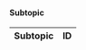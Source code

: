 #### Subtopic

<div class="table-wrapper taxonomy-subtopic">
<table>
  <thead>
    <tr>
      <th>Subtopic</th>
      <th>ID</th>
    </tr>
  </thead>
  <tbody>
  </tbody>
  </table>
</div>

<script>
(function($) {
  url = 'https://penntoday.upenn.edu/api/taxonomy/subtopic/all?_format=json';
  $.get(url, function(data) {
      //populate the table with taxonomy data
      taxonomy = '';
      $.each(data, function(i, item) {
        name = "<td>" + item.name + "</td>";
        tid  = "<td>" + item.tid + "</td>";
        taxonomy += "<tr>" + name + tid + "</tr>";
      });
      $(".taxonomy-subtopic tbody").append(taxonomy);
  });
})(jQuery);
</script>
